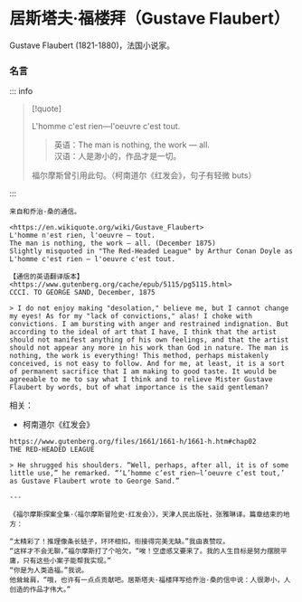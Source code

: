 # 居斯塔夫·福楼拜（Gustave Flaubert）

Gustave Flaubert (1821-1880)，法国小说家。

### 名言

::: info

> [!quote]
>
> L'homme c'est rien—l'oeuvre c'est tout.
> 
> > 英语：The man is nothing, the work — all.  
> > 汉语：人是渺小的，作品才是一切。  
>
> 福尔摩斯曾引用此句。（柯南道尔《红发会》，句子有轻微 buts）

:::

```
来自和乔治·桑的通信。

<https://en.wikiquote.org/wiki/Gustave_Flaubert>
L'homme n'est rien, l'oeuvre – tout.
The man is nothing, the work — all. (December 1875)
Slightly misquoted in "The Red-Headed League" by Arthur Conan Doyle as L'homme c'est rien – l'oeuvre c'est tout.

【通信的英语翻译版本】
<https://www.gutenberg.org/cache/epub/5115/pg5115.html>
CCCI. TO GEORGE SAND, December, 1875

> I do not enjoy making "desolation," believe me, but I cannot change my eyes! As for my "lack of convictions," alas! I choke with convictions. I am bursting with anger and restrained indignation. But according to the ideal of art that I have, I think that the artist should not manifest anything of his own feelings, and that the artist should not appear any more in his work than God in nature. The man is nothing, the work is everything! This method, perhaps mistakenly conceived, is not easy to follow. And for me, at least, it is a sort of permanent sacrifice that I am making to good taste. It would be agreeable to me to say what I think and to relieve Mister Gustave Flaubert by words, but of what importance is the said gentleman?
```

相关：
* 柯南道尔《红发会》
```
https://www.gutenberg.org/files/1661/1661-h/1661-h.htm#chap02
THE RED-HEADED LEAGUE

> He shrugged his shoulders. “Well, perhaps, after all, it is of some little use,” he remarked. “‘L’homme c’est rien—l’oeuvre c’est tout,’ as Gustave Flaubert wrote to George Sand.”

---

《福尔摩斯探案全集·〈福尔摩斯冒险史·红发会〉》，天津人民出版社，张雅琳译。篇章结束的地方：

“太精彩了！推理像条长链子，环环相扣，衔接得完美无缺。”我由衷赞叹。
“这样才不会无聊，”福尔摩斯打了个哈欠，“唉！空虚感又要来了。我的人生目标是努力摆脱平庸，只有这些小案子能帮我实现。”
“你是为人类造福。”我说。
他耸耸肩，“哦，也许有一点点贡献吧。居斯塔夫·福楼拜写给乔治·桑的信中说：人很渺小，人创造的作品才伟大。”
```
